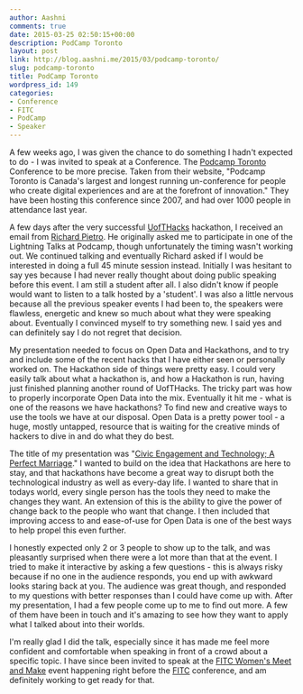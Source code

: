 ```yaml
---
author: Aashni
comments: true
date: 2015-03-25 02:50:15+00:00
description: PodCamp Toronto
layout: post
link: http://blog.aashni.me/2015/03/podcamp-toronto/
slug: podcamp-toronto
title: PodCamp Toronto
wordpress_id: 149
categories:
- Conference
- FITC
- PodCamp
- Speaker
---
```


A few weeks ago, I was given the chance to do something I hadn't expected to do - I was invited to speak at a Conference. The [Podcamp Toronto](http://2015.podcamptoronto.com/) Conference to be more precise. Taken from their website, "Podcamp Toronto is Canada's largest and longest running un-conference for people who create digital experiences and are at the forefront of innovation." They have been hosting this conference since 2007, and had over 1000 people in attendance last year.

A few days after the very successful [UofTHacks](http://www.uofthacks.com) hackathon, I received an email from [Richard Pietro](https://twitter.com/richardpietro). He originally asked me to participate in one of the Lightning Talks at Podcamp, though unfortunately the timing wasn't working out. We continued talking and eventually Richard asked if I would be interested in doing a full 45 minute session instead. Initially I was hesitant to say yes because I had never really thought about doing public speaking before this event. I am still a student after all. I also didn't know if people would want to listen to a talk hosted by a 'student'. I was also a little nervous because all the previous speaker events I had been to, the speakers were flawless, energetic and knew so much about what they were speaking about. Eventually I convinced myself to try something new. I said yes and can definitely say I do not regret that decision.

My presentation needed to focus on Open Data and Hackathons, and to try and include some of the recent hacks that I have either seen or personally worked on. The Hackathon side of things were pretty easy. I could very easily talk about what a hackathon is, and how a Hackathon is run, having just finished planning another round of UofTHacks. The tricky part was how to properly incorporate Open Data into the mix. Eventually it hit me - what is one of the reasons we have hackathons? To find new and creative ways to use the tools we have at our disposal. Open Data is a pretty power tool - a huge, mostly untapped, resource that is waiting for the creative minds of hackers to dive in and do what they do best.

The title of my presentation was "[Civic Engagement and Technology; A Perfect Marriage](http://2015.podcamptoronto.com/sessions/civic-engagement-technology-the-perfect-marriage/)." I wanted to build on the idea that Hackathons are here to stay, and that hackathons have become a great way to disrupt both the technological industry as well as every-day life. I wanted to share that in todays world, every single person has the tools they need to make the changes they want. An extension of this is the ability to give the power of change back to the people who want that change. I then included that improving access to and ease-of-use for Open Data is one of the best ways to help propel this even further.

I honestly expected only 2 or 3 people to show up to the talk, and was pleasantly surprised when there were a lot more than that at the event. I tried to make it interactive by asking a few questions - this is always risky because if no one in the audience responds, you end up with awkward looks staring back at you. The audience was great though, and responded to my questions with better responses than I could have come up with. After my presentation, I had a few people come up to me to find out more. A few of them have been in touch and it's amazing to see how they want to apply what I talked about into their worlds.

I'm really glad I did the talk, especially since it has made me feel more confident and comfortable when speaking in front of a crowd about a specific topic. I have since been invited to speak at the [FITC Women's Meet and Make](http://fitc.ca/article/fitc-womens-make-and-mix-2015/) event happening right before the [FITC](http://fitc.ca/) conference, and am definitely working to get ready for that.
